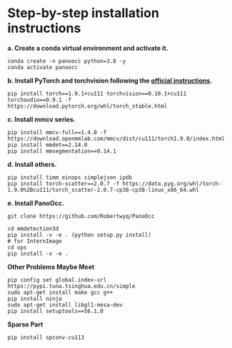 # Step-by-step installation instructions

**a. Create a conda virtual environment and activate it.**
```shell
conda create -n panoocc python=3.8 -y
conda activate panoocc
```

**b. Install PyTorch and torchvision following the [official instructions](https://pytorch.org/).**
```shell
pip install torch==1.9.1+cu111 torchvision==0.10.1+cu111 torchaudio==0.9.1 -f https://download.pytorch.org/whl/torch_stable.html
```

**c. Install mmcv series.**
```shell
pip install mmcv-full==1.4.0 -f https://download.openmmlab.com/mmcv/dist/cu111/torch1.9.0/index.html
pip install mmdet==2.14.0
pip install mmsegmentation==0.14.1
```

**d. Install others.**
```shell
pip install timm einops simplejson ipdb
pip install torch-scatter==2.0.7 -f https://data.pyg.org/whl/torch-1.9.0%2Bcu111/torch_scatter-2.0.7-cp38-cp38-linux_x86_64.whl
```

**e. Install PanoOcc.**
```shell
git clone https://github.com/Robertwyq/PanoOcc

cd mmdetection3d 
pip install -v -e . (python setup.py install)
# for InternImage
cd ops 
pip install -v -e .
```

**Other Problems Maybe Meet**
```shell
pip config set global.index-url https://pypi.tuna.tsinghua.edu.cn/simple
sudo apt-get install make gcc g++
pip install ninja
sudo apt-get install libgl1-mesa-dev
pip install setuptools==56.1.0
```

**Sparse Part**
```shell
pip install spconv-cu113
```